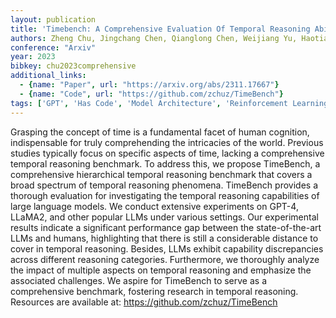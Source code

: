 ```yaml
---
layout: publication
title: 'Timebench: A Comprehensive Evaluation Of Temporal Reasoning Abilities In Large Language Models'
authors: Zheng Chu, Jingchang Chen, Qianglong Chen, Weijiang Yu, Haotian Wang, Ming Liu, Bing Qin
conference: "Arxiv"
year: 2023
bibkey: chu2023comprehensive
additional_links:
  - {name: "Paper", url: "https://arxiv.org/abs/2311.17667"}
  - {name: "Code", url: "https://github.com/zchuz/TimeBench"}
tags: ['GPT', 'Has Code', 'Model Architecture', 'Reinforcement Learning']
---
```

Grasping the concept of time is a fundamental facet of human cognition,
indispensable for truly comprehending the intricacies of the world. Previous
studies typically focus on specific aspects of time, lacking a comprehensive
temporal reasoning benchmark. To address this, we propose TimeBench, a
comprehensive hierarchical temporal reasoning benchmark that covers a broad
spectrum of temporal reasoning phenomena. TimeBench provides a thorough
evaluation for investigating the temporal reasoning capabilities of large
language models. We conduct extensive experiments on GPT-4, LLaMA2, and other
popular LLMs under various settings. Our experimental results indicate a
significant performance gap between the state-of-the-art LLMs and humans,
highlighting that there is still a considerable distance to cover in temporal
reasoning. Besides, LLMs exhibit capability discrepancies across different
reasoning categories. Furthermore, we thoroughly analyze the impact of multiple
aspects on temporal reasoning and emphasize the associated challenges. We
aspire for TimeBench to serve as a comprehensive benchmark, fostering research
in temporal reasoning. Resources are available at:
https://github.com/zchuz/TimeBench
